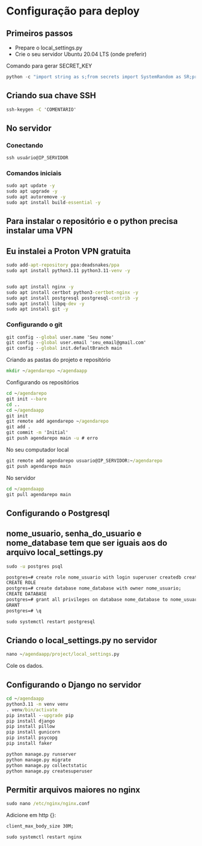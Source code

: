 # Configuração para deploy

## Primeiros passos

- Prepare o local_settings.py
- Crie o seu servidor Ubuntu 20.04 LTS (onde preferir)

Comando para gerar SECRET_KEY

```python
python -c "import string as s;from secrets import SystemRandom as SR;print(''.join(SR().choices(s.ascii_letters + s.digits + s.punctuation, k=64)));"
```

## Criando sua chave SSH

```cmd
ssh-keygen -C 'COMENTÁRIO'
```

## No servidor

### Conectando

```cmd
ssh usuário@IP_SERVIDOR
```

### Comandos iniciais

```cmd
sudo apt update -y
sudo apt upgrade -y
sudo apt autoremove -y
sudo apt install build-essential -y
```

## Para instalar o repositório e o python precisa instalar uma VPN

## Eu instalei a Proton VPN gratuita

```cmd
sudo add-apt-repository ppa:deadsnakes/ppa
sudo apt install python3.11 python3.11-venv -y


sudo apt install nginx -y
sudo apt install certbot python3-certbot-nginx -y
sudo apt install postgresql postgresql-contrib -y
sudo apt install libpq-dev -y
sudo apt install git -y
```

### Configurando o git

```cmd
git config --global user.name 'Seu nome'
git config --global user.email 'seu_email@gmail.com'
git config --global init.defaultBranch main
```

Criando as pastas do projeto e repositório

```cmd
mkdir ~/agendarepo ~/agendaapp
```

Configurando os repositórios

```cmd
cd ~/agendarepo
git init --bare
cd ..
cd ~/agendaapp
git init
git remote add agendarepo ~/agendarepo
git add .
git commit -m 'Initial'
git push agendarepo main -u # erro
```

No seu computador local

```cmd
git remote add agendarepo usuario@IP_SERVIDOR:~/agendarepo
git push agendarepo main
```

No servidor

```cmd
cd ~/agendaapp
git pull agendarepo main
```

## Configurando o Postgresql

## nome_usuario, senha_do_usuario e nome_database tem que ser iguais aos do arquivo local_settings.py

```cmd
sudo -u postgres psql

postgres=# create role nome_usuario with login superuser createdb createrole password 'senha_do_usuario';
CREATE ROLE
postgres=# create database nome_database with owner nome_usuario;
CREATE DATABASE
postgres=# grant all privileges on database nome_database to nome_usuario;
GRANT
postgres=# \q

sudo systemctl restart postgresql
```

## Criando o local_settings.py no servidor

```cmd
nano ~/agendaapp/project/local_settings.py
```

Cole os dados.

## Configurando o Django no servidor

```cmd
cd ~/agendaapp
python3.11 -m venv venv
. venv/bin/activate
pip install --upgrade pip
pip install django
pip install pillow
pip install gunicorn
pip install psycopg
pip install faker

python manage.py runserver
python manage.py migrate
python manage.py collectstatic
python manage.py createsuperuser
```

## Permitir arquivos maiores no nginx

```cmd
sudo nano /etc/nginx/nginx.conf
```

Adicione em http {}:

```cmd
client_max_body_size 30M;
```

```cmd
sudo systemctl restart nginx
```
